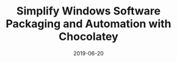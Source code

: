 ---
date: 2019-06-20
tags: post
name: ChefConf London
url: https://chefconf.chef.io/london/
type: conference
title: Simplify Windows Software Packaging and Automation with Chocolatey
slides_url: 
recording_url: 
city: London
country: United Kingdom
country_code: UK
language: English
---